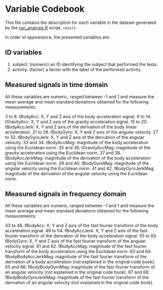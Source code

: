 # Variable Codebook

This file contains the description for each variable in the dataset generated by the [run_analysis.R](https://github.com/josemanuelnavarro/datasciencecoursera/tree/master/course%203%20project/run.analysis.R) script, `result`.

In order of appearance, the presented variables are:

## ID variables

1. subject: (numeric) an ID identifying the subject that performed the tests.
2. activity: (factor) a factor with the label of the performed activity.

## Measured signals in time domain

All these variables are numeric, ranged between -1 and 1 and measure the mean average and mean standard deviations obtained for the following measurements:

3 to 8. tBodyAcc: X, Y and Z axis of the body acceleration signal.
9 to 14. tGravityAcc: X, Y and Z axis of the gravity acceleration signal.
15 to 20. tBodyAccJerk: X, Y and Z axis of the derivation of the body linear acceleration.
21 to 26. tBodyGyro: X, Y and Z axis of the angular velocity.
27 to 32. tBodyGyroJerk: X, Y and Z axis of the derivation of the angular velocity.
33 and 34. tBodyAccMag: magnitude of the body acceleration using the Euclidean norm.
35 and 36. tGravityAccMag: magnitude of the gravity acceleration using the Euclidean norm.
37 and 38. tBodyAccJerkMag: magnitude of the derivation of the body acceleration using the Euclidean norm.
39 and 40. tBodyGyroMag: magnitude of the angular velocity using the Euclidean norm.
41 and 42. tBodyGyroJerkMag: magnitude of the derivation of the angular velocity using the Euclidean norm.

## Measured signals in frequency domain

All these variables are numeric, ranged between -1 and 1 and measure the mean average and mean standard deviations obtained for the following measurements:

43 to 48. fBodyAcc: X, Y and Z axis of the fast fourier transform of the body acceleration signal.
49 to 54. fBodyAccJerk: X, Y and Z axis of the fast fourier transform of the derivation of the body acceleration signal.
55 to 60. fBodyGyro: X, Y and Z axis of the fast fourier transform of the angular velocity signal.
61 and 62. fBodyAccMag:  magnitude of the fast fourier transform of the body acceleration using the Euclidean norm.
63 and 64. fBodyBodyAccJerkMag: magnitude of the fast fourier transform of the derivation of a body acceleration (not explained in the original code book).
65 and 66. fBodyBodyGyroMag: magnitude of the fast fourier transform of an angular velocity (not explained in the original code book).
67 and 68. fBodyBodyGyroJerkMag: magnitude of the fast fourier transform of the derivation of an angular velocity (not explained in the original code book).
